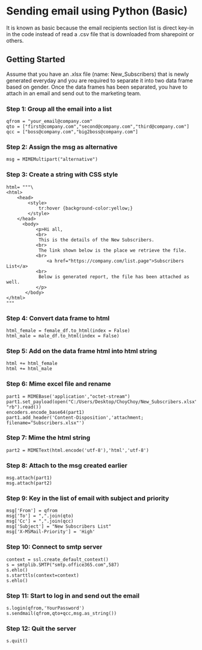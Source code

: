 # Sending email using Python (Basic)
It is known as basic because the email recipients section list is direct key-in in the code instead of read a .csv file that is downloaded from sharepoint or others.
## Getting Started
Assume that you have an .xlsx file (name: New_Subscribers) that is newly generated everyday and you are required to separate it into two data frame based on gender. Once the data frames has been separated, you have to attach in an email and send out to the marketing team. 
### Step 1: Group all the email into a list
```
qfrom = "your_email@company.com"
qto = ["first@company.com","second@company.com","third@company.com"]
qcc = ["boss@company.com","big2boss@company.com"]
```
### Step 2: Assign the msg as alternative
```
msg = MIMEMultipart("alternative")
```
### Step 3: Create a string with CSS style
```
html= """\
<html>
    <head>
        <style>
            tr:hover {background-color:yellow;}
        </style>
    </head>
      <body>
           <p>Hi all,
           <br>
            This is the details of the New Subscribers.
           <br>   
            The link shown below is the place we retrieve the file.
           <br>
               <a href="https://company.com/list.page">Subscribers List</a>
           <br>
            Below is generated report, the file has been attached as well.
           </p>
       </body>
</html>
"""
```
### Step 4: Convert data frame to html
```
html_female = female_df.to_html(index = False)
html_male = male_df.to_html(index = False)
```
### Step 5: Add on the data frame html into html string
```
html += html_female
html += html_male
```
### Step 6: Mime excel file and rename
```
part1 = MIMEBase('application',"octet-stream")
part1.set_payload(open("C:/Users/Desktop/ChoyChoy/New_Subscribers.xlsx", "rb").read())
encoders.encode_base64(part1)
part1.add_header('Content-Disposition','attachment; filename="Subscribers.xlsx"')
```
### Step 7: Mime the html string
```
part2 = MIMEText(html.encode('utf-8'),'html','utf-8')
```
### Step 8: Attach to the msg created earlier
```
msg.attach(part1)
msg.attach(part2)
```
### Step 9: Key in the list of email with subject and priority
```
msg['From'] = qfrom
msg['To'] = ",".join(qto)
msg['Cc'] = ",".join(qcc)
msg['Subject'] = "New Subscribers List"
msg['X-MSMail-Priority'] = 'High'
```
### Step 10: Connect to smtp server
```
context = ssl.create_default_context()
s = smtplib.SMTP("smtp.office365.com",587)
s.ehlo()
s.starttls(context=context)
s.ehlo()
```
### Step 11: Start to log in and send out the email
```
s.login(qfrom,'YourPassword')
s.sendmail(qfrom,qto+qcc,msg.as_string())
```
### Step 12: Quit the server
```
s.quit()
```
